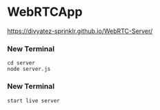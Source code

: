 # WebRTCApp
https://divyatez-sprinklr.github.io/WebRTC-Server/
### New Terminal
```
cd server
node server.js
```
### New Terminal
```
start live server
```
